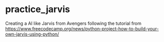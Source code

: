 # practice_jarvis
Creating a AI like Jarvis from Avengers following the tutorial from https://www.freecodecamp.org/news/python-project-how-to-build-your-own-jarvis-using-python/